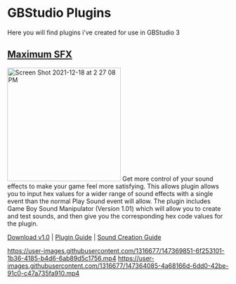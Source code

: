 # GBStudio Plugins
Here you will find plugins i've created for use in GBStudio 3

## [Maximum SFX](https://github.com/dochardware/GBStudio-Plugins/blob/a6cf889399843b72f06f72006bb758f7eff22ca1/Maximum%20SFX%20Guide.md)
<img width="258" alt="Screen Shot 2021-12-18 at 2 27 08 PM" src="https://user-images.githubusercontent.com/1316677/147362590-6ab3f979-f16e-44c9-a4a3-f267814357ba.png">
Get more control of your sound effects to make your game feel more satisfying. This allows plugin allows you to input hex values for a wider range of sound effects with a single event than the normal Play Sound event will allow. The plugin includes Game Boy Sound Manipulator (Version 1.01) which will allow you to create and test sounds, and then give you the corresponding hex code values for the plugin.

[Download v1.0](https://github.com/dochardware/GBStudio-Plugins/releases/tag/v1.0) | [Plugin Guide](https://github.com/dochardware/GBStudio-Plugins/blob/a6cf889399843b72f06f72006bb758f7eff22ca1/Maximum%20SFX%20Guide.md) | [Sound Creation Guide](https://github.com/dochardware/GBStudio-Plugins/blob/5c6e40815ac2fbda63c2e1e889b385c3f3937af1/Creating%20SFX%20Quick%20Guide.md)

https://user-images.githubusercontent.com/1316677/147369851-6f253101-1b36-4185-b4d6-6ab89d5c1756.mp4
https://user-images.githubusercontent.com/1316677/147364085-4a68166d-6dd0-42be-91c0-c47a735fa910.mp4



